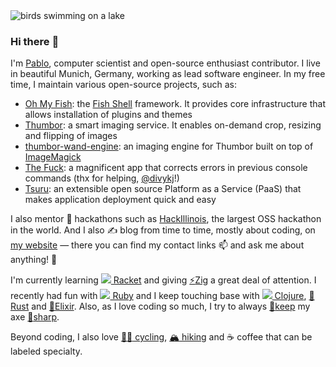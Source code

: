 <img alt="birds swimming on a lake" title="Vögel am Starnberger See" src="https://raw.githubusercontent.com/scorphus/scorphus/master/banner.jpg" />

### Hi there :wave:

I'm [Pablo][website], computer scientist and open-source enthusiast contributor. I live in beautiful
Munich, Germany, working as lead software engineer. In my free time, I maintain various open-source
projects, such as:

- [Oh My Fish][oh-my-fish]: the [Fish Shell][fish-shell] framework. It provides core infrastructure
  that allows installation of plugins and themes
- [Thumbor][thumbor]: a smart imaging service. It enables on-demand crop, resizing and flipping of
  images
- [thumbor-wand-engine][]: an imaging engine for Thumbor built on top of [ImageMagick][wand]
- [The Fuck][thefuck]: a magnificent app that corrects errors in previous console commands (thx for
  helping, [@divykj][divykj]!)
- [Tsuru][tsuru]: an extensible open source Platform as a Service (PaaS) that makes application
  deployment quick and easy

I also mentor :raised_hands: hackathons such as [HackIllinois][mentor-spotlight], the largest OSS
hackathon in the world. And I also :writing_hand: blog from time to time, mostly about coding, on
[my website][website] — there you can find my contact links :mailbox: and ask me about anything!
:speech_balloon:

I'm currently learning [![][racket-logo] Racket][sparring] and giving [:zap:Zig][aoc21] a great deal
of attention. I recently had fun with [![][ruby-logo] Ruby][aoc15] and I keep touching base with
[![][clojure-logo] Clojure][aoc17], [:crab:Rust][aoc18] and [:purple_heart:Elixir][aoc19]. Also, as
I love coding so much, I try to always [:snake:keep][aoc20] my axe [:snake:sharp][pychal].

Beyond coding, I also love [:biking_man: cycling][strava], [:mountain_snow: hiking][strava] and
:coffee: coffee that can be labeled specialty.

[website]: https://pabloaguiar.me
[oh-my-fish]: https://github.com/oh-my-fish/oh-my-fish
[fish-shell]: https://github.com/fish-shell/fish-shell
[thumbor]: https://github.com/thumbor
[tsuru]: https://github.com/tsuru
[thefuck]: https://github.com/nvbn/thefuck
[divykj]: https://github.com/divykj
[mentor-spotlight]: https://blog.hackillinois.org/spotlights/2018/08/14/mentor-spotlight-pablo-aguiar.html "Mentor Spotlight: Pablo Aguiar"
[thumbor-wand-engine]: https://github.com/scorphus/thumbor-wand-engine
[wand]: https://github.com/emcconville/wand "ImageMagick binding for Python"
[racket-logo]: https://upload.wikimedia.org/wikipedia/commons/thumb/c/c1/Racket-logo.svg/16px-Racket-logo.svg.png
[sparring]: https://github.com/scorphus/sparring/tree/master/advent-of-code/2016 "Some solutions to Advent of Code 2016 in Racket"
[aoc22]: https://github.com/scorphus/advent-of-code-2015 "Solutions to Advent of Code 2022 in Racket"
[ruby-logo]: https://upload.wikimedia.org/wikipedia/commons/thumb/7/73/Ruby_logo.svg/16px-Ruby_logo.svg.png
[aoc15]: https://github.com/scorphus/advent-of-code-2015 "Solutions to Advent of Code 2015 in Ruby"
[clojure-logo]: https://upload.wikimedia.org/wikipedia/commons/thumb/5/5d/Clojure_logo.svg/16px-Clojure_logo.svg.png
[aoc17]: https://github.com/scorphus/advent-of-code-2017 "Solutions to Advent of Code 2017 in Clojure"
[aoc18]: https://github.com/scorphus/advent-of-code-2018 "Solutions to Advent of Code 2018 in Rust"
[aoc19]: https://github.com/scorphus/advent-of-code-2019 "Solutions to Advent of Code 2019 in Elixir"
[aoc20]: https://github.com/scorphus/advent-of-code-2020 "Solutions to Advent of Code 2020 in Python"
[aoc21]: https://github.com/scorphus/advent-of-code-2021 "Solutions to Advent of Code 2021 in Zig"
[pychal]: https://github.com/scorphus/PythonChallengeSolutions "Solutions for Python Challenge"
[strava]: https://www.strava.com/athletes/31488876 "My Strava profile"
